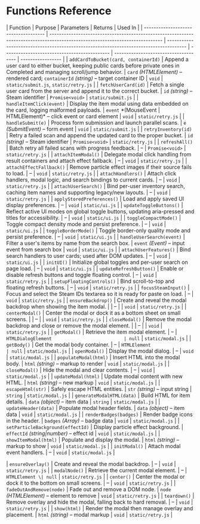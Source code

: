 # Functions Reference

| Function                             | Purpose                                                                                                                       | Parameters                                                                             | Returns                                      | Used In                               |
| ------------------------------------ | ----------------------------------------------------------------------------------------------------------------------------- | -------------------------------------------------------------------------------------- | -------------------------------------------- | ------------------------------------- | ----------------- |
| `addCardToBucket(card, containerId)` | Append a user card to either bucket, keeping public cards before private ones in Completed and managing scroll/jump behavior. | `card` _(HTMLElement)_ – rendered card; `containerId` _(string)_ – target container ID | `void`                                       | `static/submit.js`, `static/retry.js` |
| `fetchUserCard(id)`                  | Fetch a single user card from the server and append it to the correct bucket.                                                 | `id` _(string)_ – Steam identifier                                                     | `Promise<void>`                              | `static/submit.js`                    |
| `handleItemClick(event)`             | Display the item modal using data embedded on the card, logging malformed payloads.                                           | `event` \*(MouseEvent                                                                  | HTMLElement)\* – click event or card element | `void`                                | `static/retry.js` |
| `handleSubmit(e)`                    | Process form submission and launch parallel scans.                                                                            | `e` _(SubmitEvent)_ – form event                                                       | `void`                                       | `static/submit.js`                    |
| `retryInventory(id)`                 | Retry a failed scan and append the updated card to the proper bucket.                                                         | `id` _(string)_ – Steam identifier                                                     | `Promise<void>`                              | `static/retry.js`                     |
| `refreshAll()`                       | Batch retry all failed scans with progress feedback.                                                                          | –                                                                                      | `Promise<void>`                              | `static/retry.js`                     |
| `attachItemModal()`                  | Delegate modal click handling from result containers and attach effect fallback.                                              | –                                                                                      | `void`                                       | `static/retry.js`                     |
| `attachEffectFallback()`             | Remove particle effect images if their source fails to load.                                                                  | –                                                                                      | `void`                                       | `static/retry.js`                     |
| `attachHandlers()`                   | Attach click handlers, modal logic, and search bindings to current cards.                                                     | –                                                                                      | `void`                                       | `static/retry.js`                     |
| `attachUserSearch()`                 | Bind per-user inventory search, caching item names and supporting legacy/new layouts.                                         | –                                                                                      | `void`                                       | `static/retry.js`                     |
| `applyStoredPreferences()`           | Load and apply saved UI display preferences.                                                                                  | –                                                                                      | `void`                                       | `static/ui.js`                        |
| `updateToggleButtons()`              | Reflect active UI modes on global toggle buttons, updating aria-pressed and titles for accessibility.                         | –                                                                                      | `void`                                       | `static/ui.js`                        |
| `toggleCompactMode()`                | Toggle compact density mode and persist preference.                                                                           | –                                                                                      | `void`                                       | `static/ui.js`                        |
| `toggleBorderMode()`                 | Toggle border-only quality mode and persist preference.                                                                       | –                                                                                      | `void`                                       | `static/ui.js`                        |
| `handleUserSearch(event)`            | Filter a user's items by name from the search box.                                                                            | `event` _(Event)_ – input event from search box                                        | `void`                                       | `static/ui.js`                        |
| `attachUserFeatures()`               | Bind search handlers to user cards; used after DOM updates.                                                                   | –                                                                                      | `void`                                       | `static/ui.js`                        |
| `initUI()`                           | Initialize global toggles and per-user search on page load.                                                                   | –                                                                                      | `void`                                       | `static/ui.js`                        |
| `updateRefreshButton()`              | Enable or disable refresh buttons and toggle floating control.                                                                | –                                                                                      | `void`                                       | `static/retry.js`                     |
| `setupFloatingControls()`            | Bind scroll-to-top and floating refresh buttons.                                                                              | –                                                                                      | `void`                                       | `static/retry.js`                     |
| `focusSteamInput()`                  | Focus and select the Steam IDs textarea so it is ready for paste on load.                                                     | –                                                                                      | `void`                                       | `static/retry.js`                     |
| `ensureBackdrop()`                   | Create and reveal the modal backdrop when showing the item modal.                                                             |
| –                                    |
| `void`                               | `static/retry.js`                                                                                                             |
| `centerModal()`                      | Center the modal or dock it as a bottom sheet on small screens.                                                               |
| –                                    |
| `void`                               | `static/retry.js`                                                                                                             |
| `closeModal()`                       | Remove the modal backdrop and close or remove the modal element.                                                              |
| –                                    |
| `void`                               | `static/retry.js`                                                                                                             |
| `getModal()`                         | Retrieve the item modal element.                                                                                              | –                                                                                      | `HTMLDialogElement                           | null`                                 | `static/modal.js` |
| `getBody()`                          | Get the modal body container.                                                                                                 | –                                                                                      | `HTMLElement                                 | null`                                 | `static/modal.js` |
| `openModal()`                        | Display the modal dialog.                                                                                                     | –                                                                                      | `void`                                       | `static/modal.js`                     |
| `populateModal(html)`                | Insert HTML into the modal body.                                                                                              | `html` _(string)_ – markup to render                                                   | `void`                                       | `static/modal.js`                     |
| `closeModal()`                       | Hide the modal and clear contents.                                                                                            | –                                                                                      | `void`                                       | `static/modal.js`                     |
| `updateModal(html)`                  | Update modal content with new HTML.                                                                                           | `html` _(string)_ – new markup                                                         | `void`                                       | `static/modal.js`                     |
| `escapeHtml(str)`                    | Safely escape HTML entities.                                                                                                  | `str` _(string)_ – input string                                                        | `string`                                     | `static/modal.js`                     |
| `generateModalHTML(data)`            | Build HTML for item details.                                                                                                  | `data` _(object)_ – item data                                                          | `string`                                     | `static/modal.js`                     |
| `updateHeader(data)`                 | Populate modal header fields.                                                                                                 | `data` _(object)_ – item data                                                          | `void`                                       | `static/modal.js`                     |
| `renderBadges(badges)`               | Render badge icons in the header.                                                                                             | `badges` _(Array)_ – badge data                                                        | `void`                                       | `static/modal.js`                     |
| `setParticleBackground(effectId)`    | Display particle effect background.                                                                                           | `effectId` _(string\|number)_ – effect id                                              | `void`                                       | `static/modal.js`                     |
| `showItemModal(html)`                | Populate and display the modal.                                                                                               | `html` _(string)_ – markup to show                                                     | `void`                                       | `static/modal.js`                     |
| `initModal()`                        | Attach modal event handlers.                                                                                                  | –                                                                                      | `void`                                       | `static/modal.js`                     |

| `ensureOverlay()` | Create and reveal the modal backdrop. | – | `void` | `static/retry.js` |
| `modalNode()` | Retrieve the current modal element. | – | `HTMLElement \| null` | `static/retry.js` |
| `center()` | Center the modal or dock it to the bottom on small screens. | – | `void` | `static/retry.js` |
| `fadeOutAndRemove(node)` | Fade out and remove a DOM node. | `node` _(HTMLElement)_ – element to remove | `void` | `static/retry.js` |
| `teardown()` | Remove overlay and hide the modal, falling back to hard removal. | – | `void` | `static/retry.js` |
| `show(html)` | Render the modal then manage overlay and placement. | `html` _(string)_ – modal markup | `void` | `static/retry.js` |
